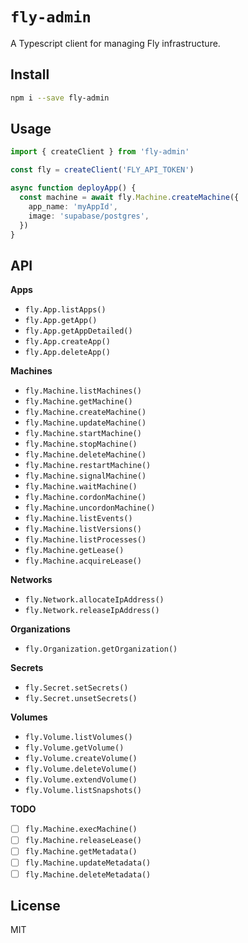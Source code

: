 # `fly-admin`

A Typescript client for managing Fly infrastructure.

## Install

```bash
npm i --save fly-admin
```

## Usage

```ts
import { createClient } from 'fly-admin'

const fly = createClient('FLY_API_TOKEN')

async function deployApp() {
  const machine = await fly.Machine.createMachine({
    app_name: 'myAppId',
    image: 'supabase/postgres',
  })
}
```

## API

**Apps**

- `fly.App.listApps()`
- `fly.App.getApp()`
- `fly.App.getAppDetailed()`
- `fly.App.createApp()`
- `fly.App.deleteApp()`

**Machines**

- `fly.Machine.listMachines()`
- `fly.Machine.getMachine()`
- `fly.Machine.createMachine()`
- `fly.Machine.updateMachine()`
- `fly.Machine.startMachine()`
- `fly.Machine.stopMachine()`
- `fly.Machine.deleteMachine()`
- `fly.Machine.restartMachine()`
- `fly.Machine.signalMachine()`
- `fly.Machine.waitMachine()`
- `fly.Machine.cordonMachine()`
- `fly.Machine.uncordonMachine()`
- `fly.Machine.listEvents()`
- `fly.Machine.listVersions()`
- `fly.Machine.listProcesses()`
- `fly.Machine.getLease()`
- `fly.Machine.acquireLease()`

**Networks**

- `fly.Network.allocateIpAddress()`
- `fly.Network.releaseIpAddress()`

**Organizations**

- `fly.Organization.getOrganization()`

**Secrets**

- `fly.Secret.setSecrets()`
- `fly.Secret.unsetSecrets()`

**Volumes**

- `fly.Volume.listVolumes()`
- `fly.Volume.getVolume()`
- `fly.Volume.createVolume()`
- `fly.Volume.deleteVolume()`
- `fly.Volume.extendVolume()`
- `fly.Volume.listSnapshots()`

**TODO**

- [ ] `fly.Machine.execMachine()`
- [ ] `fly.Machine.releaseLease()`
- [ ] `fly.Machine.getMetadata()`
- [ ] `fly.Machine.updateMetadata()`
- [ ] `fly.Machine.deleteMetadata()`

## License

MIT

